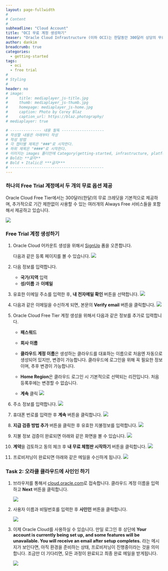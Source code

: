 ```yaml
---
layout: page-fullwidth
#
# Content
#
subheadline: "Cloud Account"
title: "OCI 무료 계정 생성하기"
teaser: "Oracle Cloud Infrastructure (이하 OCI)는 한달동안 300달러 상당의 무료 크레딧을 제공하는 무료 계정을 제공합니다. 이번 포스팅을 통해서 OCI 무료 계정을 생성하는 방법에 대해서 알아봅니다."
author: dankim
breadcrumb: true
categories:
  - getting-started
tags:
  - oci
  - free trial
#
# Styling
#
header: no
# image:
#     title: mediaplayer_js-title.jpg
#     thumb: mediaplayer_js-thumb.jpg
#     homepage: mediaplayer_js-home.jpg
#     caption: Photo by Corey Blaz
#     caption_url: https://blaz.photography/
# mediaplayer: true

# -------------- 내용 필독 -------------------
# 작성할 내용은 아래부터 작성
# 작성 방법
# 각 챕터별 제목은 "###"로 시작한다.
# 하위 제목은 "####"로 시작한다.
# 이미지는 images 폴더안에 Category(getting-started, infrastructure, platform, database, aiml)에 넣고 사용 시 "../../images/카테고리명/이미지" 형태로 참조한다.
# Bold는 **글자**
# Bold + Italic은 ***글자***
# ------------------------------------------
---
```


### 하나의 Free Trial 계정에서 두 개의 무료 옵션 제공
Oracle Cloud Free Tier에서는 300달러(한달)의 무료 크레딧을 기본적으로 제공하며, 추가적으로 기간 제한없이 사용할 수 있는 여러개의 Always Free 서비스들을 포함해서 제공하고 있습니다.

![](/assets/img/getting-started/2020-06/freetrial.png " ")

### Free Trial 계정 생성하기

1. Oracle Cloud 어카운트 생성을 위해서 [SignUp](https://signup.cloud.oracle.com) 폼을 오픈합니다.

   다음과 같은 등록 페이지를 볼 수 있습니다.
       ![](/assets/img/getting-started/2020-06/cloud-infrastructure-ko.png " ")

2.  다음 정보를 입력합니다.
    * **국가/지역** 입력
    * **성/이름** 과 **이메일**

3. 유효한 이메일 주소를 입력한 후, **내 전자메일 확인** 버튼을 선택합니다.
       ![](/assets/img/getting-started/2020-06/verify-email-ko.png " ")

4. 다음과 같은 이메일을 수신하게 되면, 본문의 **Verify email** 버튼을 클릭합니다.
       ![](/assets/img/getting-started/2020-06/verification-mail-ko.png " ")

5. Oracle Cloud Free Tier 계정 생성을 위해서 다음과 같은 정보를 추가로 입력합니다.
    - **패스워드**
    - **회사 이름**
    - **클라우드 계정 이름**은 생성하는 클라우드를 대표하는 이름으로 처음엔 자동으로 생성되어 있지만, 변경이 가능합니다. 클라우드에 로그인을 위해 꼭 필요한 정보이며, 추후 변경이 가능합니다.

    - **Home Region**은 클라우드 로그인 시 기본적으로 선택되는 리전입니다. 처음 등록후에는 변경할 수 없습니다.
    - **계속** 클릭
    ![](/assets/img/getting-started/2020-06/account-info-ko.png " ")

6.  주소 정보를 입력합니다.
    ![](/assets/img/getting-started/2020-06/free-tier-address-ko.png " ")

7.  휴대폰 번로를 입력한 후  **계속** 버튼을 클릭합니다.
    ![](/assets/img/getting-started/2020-06/free-tier-address-2-ko.png " ")

8. **지급 검증 방법 추가** 버튼을 클릭한 후 유효한 지불정보를 입력합니다.
    ![](/assets/img/getting-started/2020-06/free-tier-payment-1-ko.png " ")

9. 지불 정보 검증이 완료되면 아래와 같은 화면을 볼 수 있습니다.
    ![](/assets/img/getting-started/2020-06/free-tier-payment-2-ko.png " ")

10. **계약**을 검토하고 동의 체크 후 **내 무료 체험판 시작하기** 버튼을 클릭합니다.
    ![](/assets/img/getting-started/2020-06/free-tier-agreement-ko.png " ")

11. 프로비저닝이 완료되면 아래와 같은 메일을 수신하게 됩니다. 
    ![](/assets/img/getting-started/2020-06/account-provisioned-ko.png " ")

### Task 2: 오라클 클라우드에 사인인 하기

1. 브라우저를 통해서 [cloud.oracle.com](https://cloud.oracle.com)로 접속합니다. 클라우드 계정 이름을 입력하고 **Next** 버튼을 클릭합니다.

    ![](/assets/img/getting-started/2020-06/cloud-oracle-ko.png " ")

2. 사용자 이름과 비밀번호를 입력한 후 **사인인** 버튼을 클릭합니다.

   ![](/assets/img/getting-started/2020-06/cloud-login-tenant-single-sigon-ko.png " ")

3. 이제 Oracle Cloud를 사용하실 수 있습니다. 만일 로그인 후 상단에 **Your account is currently being set up, and some features will be unavailable. You will receive an email after setup completes.** 라는 메시지가 보인다면, 아직 환경을 준비하는 상태, 프로비저닝이 진행중이라는 것을 의미합니다. 조금만 더 기다리면, 모든 과정이 완료되고 최종 완료 메일을 받게됩니다.

    ![](/assets/img/getting-started/2020-06/oci-console-home-page-ko.png " ")